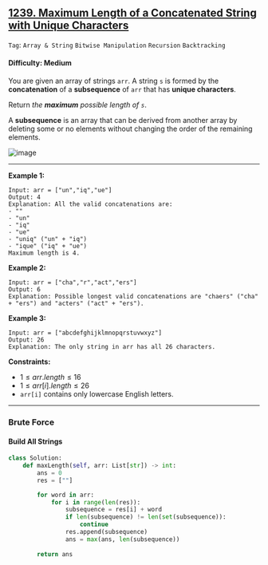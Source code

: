 ## [1239. Maximum Length of a Concatenated String with Unique Characters](https://leetcode.com/problems/maximum-length-of-a-concatenated-string-with-unique-characters)

```Tag```: ```Array & String``` ```Bitwise Manipulation``` ```Recursion``` ```Backtracking```

#### Difficulty: Medium

You are given an array of strings ```arr```. A string ```s``` is formed by the __concatenation__ of a __subsequence__ of ```arr``` that has __unique characters__.

Return _the __maximum__ possible length of ```s```_.

A __subsequence__ is an array that can be derived from another array by deleting some or no elements without changing the order of the remaining elements.

![image](https://github.com/quananhle/Python/assets/35042430/277b229f-18e4-420b-ab2e-6b002ca50b02)

---

__Example 1:__
```
Input: arr = ["un","iq","ue"]
Output: 4
Explanation: All the valid concatenations are:
- ""
- "un"
- "iq"
- "ue"
- "uniq" ("un" + "iq")
- "ique" ("iq" + "ue")
Maximum length is 4.
```

__Example 2:__
```
Input: arr = ["cha","r","act","ers"]
Output: 6
Explanation: Possible longest valid concatenations are "chaers" ("cha" + "ers") and "acters" ("act" + "ers").
```

__Example 3:__
```
Input: arr = ["abcdefghijklmnopqrstuvwxyz"]
Output: 26
Explanation: The only string in arr has all 26 characters.
```

__Constraints:__

- $1 \le arr.length \le 16$
- $1 \le arr[i].length \le 26$
- ```arr[i]``` contains only lowercase English letters.

---

### Brute Force

#### Build All Strings

```Python
class Solution:
    def maxLength(self, arr: List[str]) -> int:
        ans = 0
        res = [""]

        for word in arr:
            for i in range(len(res)):
                subsequence = res[i] + word
                if len(subsequence) != len(set(subsequence)):
                    continue
                res.append(subsequence)
                ans = max(ans, len(subsequence))
            
        return ans
```
